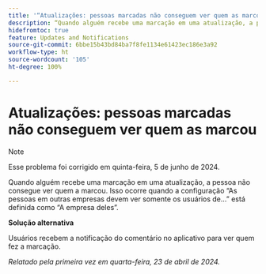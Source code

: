 ```yaml
---
title: '“Atualizações: pessoas marcadas não conseguem ver quem as marcou”'
description: “Quando alguém recebe uma marcação em uma atualização, a pessoa não consegue ver quem a marcou. Isso ocorre quando a configuração As pessoas em outras empresas devem ver somente os usuários de... está definida como A empresa deles.”
hidefromtoc: true
feature: Updates and Notifications
source-git-commit: 6bbe15b43bd84ba7f8fe1134e61423ec186e3a92
workflow-type: ht
source-wordcount: '105'
ht-degree: 100%

---
```



# Atualizações: pessoas marcadas não conseguem ver quem as marcou

>[!NOTE]
>
>Esse problema foi corrigido em quinta-feira, 5 de junho de 2024.

Quando alguém recebe uma marcação em uma atualização, a pessoa não consegue ver quem a marcou. Isso ocorre quando a configuração “As pessoas em outras empresas devem ver somente os usuários de...” está definida como “A empresa deles”.

**Solução alternativa**

Usuários recebem a notificação do comentário no aplicativo para ver quem fez a marcação.

_Relatado pela primeira vez em quarta-feira, 23 de abril de 2024._

